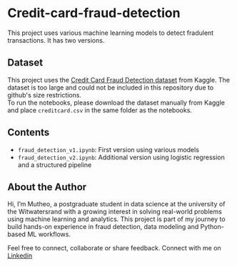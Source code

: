 # Credit-card-fraud-detection
This project uses various machine learning models to detect fradulent transactions.
It has two versions.

## Dataset
This project uses the [Credit Card Fraud Detection dataset](https://www.kaggle.com/datasets/mlg-ulb/creditcardfraud) from Kaggle.
The dataset is too large and could not be included in this repository due to github's size restrictions.  
To run the notebooks, please download the dataset manually from Kaggle and place `creditcard.csv` in the same folder as the notebooks.

## Contents
- `fraud_detection_v1.ipynb`: First version using various models
- `fraud_detection_v2.ipynb`: Additional version using logistic regression and a structured pipeline

## About the Author
Hi, I’m Mutheo, a postgraduate student in data science at the university of the Witwatersrand with a growing interest in solving real-world problems using machine learning and analytics. This project is part of my journey to build hands-on experience in fraud detection, data modeling and Python-based ML workflows.

Feel free to connect, collaborate or share feedback.
Connect with me on [Linkedin](https://www.linkedin.com/in/mutheo-mugabi-26174427b)


